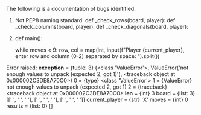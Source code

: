 The following is a documentation of bugs identified.

1. Not PEP8 naming standard:
def _check_rows(board, player):
def _check_columns(board, player):
def _check_diagonals(board, player):

2. def main(): 

    while moves < 9:
        row, col = map(int, input(f"Player {current_player}, enter row and column (0-2) separated by space: ").split())

Error raised:
__exception__ = {tuple: 3} (<class 'ValueError'>, ValueError('not enough values to unpack (expected 2, got 1)'), <traceback object at 0x000002C3DE8A70C0>)
 0 = {type} <class 'ValueError'>
 1 = {ValueError} not enough values to unpack (expected 2, got 1)
 2 = {traceback} <traceback object at 0x000002C3DE8A70C0>
 __len__ = {int} 3
board = {list: 3} [[' ', ' ', ' '], [' ', ' ', ' '], [' ', ' ', ' ']]
current_player = {str} 'X'
moves = {int} 0
results = {list: 0} []